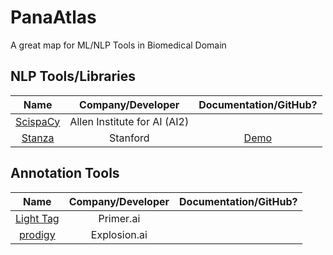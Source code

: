 # PanaAtlas
A great map for ML/NLP Tools in Biomedical Domain

## NLP Tools/Libraries

| Name | Company/Developer | Documentation/GitHub? |
| :--: | :--: | :--: |
| [ScispaCy](https://allenai.github.io/scispacy/) | Allen Institute for AI (AI2) | |
| [Stanza](https://stanfordnlp.github.io/stanza/biomed.html) | Stanford | [Demo](http://stanza.run/bio) |


## Annotation Tools

| Name | Company/Developer | Documentation/GitHub? |
| :--: | :--: | :--: |
| [Light Tag](https://www.lighttag.io/) | Primer.ai | |
| [prodigy](https://prodi.gy/) | Explosion.ai | |
